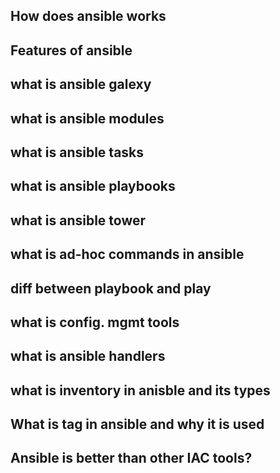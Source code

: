 ## How does ansible works

## Features of ansible

## what is ansible galexy

## what is ansible modules

## what is ansible tasks

## what is ansible playbooks

## what is ansible tower

## what is ad-hoc commands in ansible

## diff between playbook and play

## what is config. mgmt tools

## what is ansible handlers

## what is inventory in anisble and its types

## What is tag in ansible and why it is used

## Ansible is better than other IAC tools?

## 
